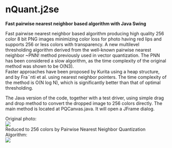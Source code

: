 # nQuant.j2se
<b>Fast pairwise nearest neighbor based algorithm with Java Swing</b>

Fast pairwise nearest neighbor based algorithm producing high quality 256 color 8 bit PNG images minimizing color loss for photo having red lips and supports 256 or less colors with transparency. 
A new multilevel thresholding algorithm derived from the well-known pairwise nearest neighbor ~PNN! method previously used in vector quantization.
The PNN has been considered a slow algorithm, as the time complexity of the original method was shown to be O(N3).<br/>
Faster approaches have been proposed by Kurita using a heap structure, and by Fra¨nti et al. using nearest neighbor pointers. The time complexity of the method is O(N log N), which is significantly better than that of optimal thresholding.

The Java version of the code, together with a test driver, using simple drag and drop method to convert the dropped image to 256 colors directly.
The main method is located at PQCanvas.java. It will open a JFrame dialog.

Original photo:<br><img src="https://i.stack.imgur.com/SE5x9.png" /><br>
Reduced to 256 colors by Pairwise Nearest Neighbor Quantization Algorithm:<br><img src="https://user-images.githubusercontent.com/26831069/129530423-0767e45a-001f-4024-aeed-49e897b5da62.png" />
